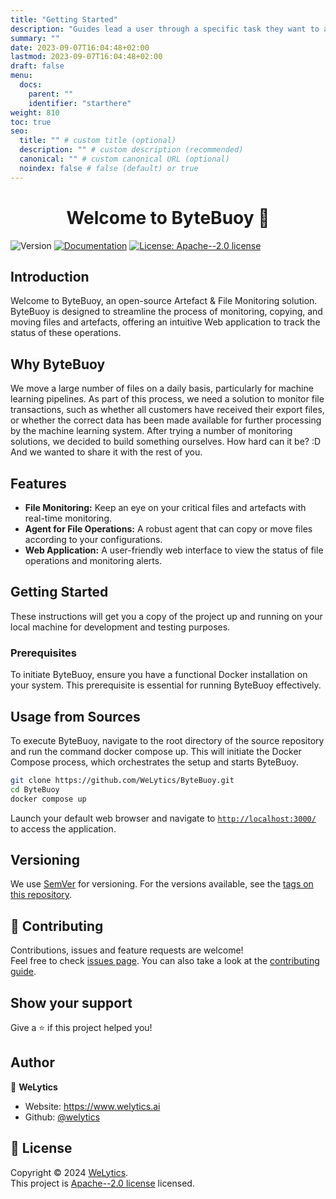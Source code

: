 ```yaml
---
title: "Getting Started"
description: "Guides lead a user through a specific task they want to accomplish, often with a sequence of steps."
summary: ""
date: 2023-09-07T16:04:48+02:00
lastmod: 2023-09-07T16:04:48+02:00
draft: false
menu:
  docs:
    parent: ""
    identifier: "starthere"
weight: 810
toc: true
seo:
  title: "" # custom title (optional)
  description: "" # custom description (recommended)
  canonical: "" # custom canonical URL (optional)
  noindex: false # false (default) or true
---
```


<h1 align="center">Welcome to ByteBuoy 👋</h1>
<p>
  <img alt="Version" src="https://img.shields.io/badge/version-0.0.1-blue.svg?cacheSeconds=2592000" />
  <a href="https://welytics.github.io/ByteBuoy/" target="_blank"><img alt="Documentation" src="https://img.shields.io/badge/documentation-yes-brightgreen.svg" /></a>
  <a href="https://github.com/WeLytics/ByteBuoy/blob/main/LICENSE" target="_blank"><img alt="License: Apache--2.0 license" src="https://img.shields.io/badge/License-Apache--2.0 license-green.svg" /></a>
</p>


## Introduction
Welcome to ByteBuoy, an open-source Artefact & File Monitoring solution. ByteBuoy is designed to streamline the process of monitoring, copying, and moving files and artefacts, offering an intuitive Web application to track the status of these operations. 

## Why ByteBuoy
We move a large number of files on a daily basis, particularly for machine learning pipelines. As part of this process, we need a solution to monitor file transactions, such as whether all customers have received their export files, or whether the correct data has been made available for further processing by the machine learning system. After trying a number of monitoring solutions, we decided to build something ourselves. How hard can it be? :D And we wanted to share it with the rest of you. 


## Features
- **File Monitoring:** Keep an eye on your critical files and artefacts with real-time monitoring.
- **Agent for File Operations:** A robust agent that can copy or move files according to your configurations.
- **Web Application:** A user-friendly web interface to view the status of file operations and monitoring alerts.


## Getting Started
These instructions will get you a copy of the project up and running on your local machine for development and testing purposes.

### Prerequisites

To initiate ByteBuoy, ensure you have a functional Docker installation on your system. This prerequisite is essential for running ByteBuoy effectively.


## Usage from Sources

To execute ByteBuoy, navigate to the root directory of the source repository and run the command docker compose up. This will initiate the Docker Compose process, which orchestrates the setup and starts ByteBuoy.

```sh
git clone https://github.com/WeLytics/ByteBuoy.git
cd ByteBuoy
docker compose up
```

Launch your default web browser and navigate to [`http://localhost:3000/`](http://localhost:3000/) to access the application.

## Versioning
We use [SemVer](http://semver.org/) for versioning. For the versions available, see the [tags on this repository](https://github.com/welytics/bytebuoy/tags).


## 🤝 Contributing

Contributions, issues and feature requests are welcome!<br />Feel free to check [issues page](https://github.com/WeLytics/ByteBuoy/issues). You can also take a look at the [contributing guide](https://github.com/WeLytics/ByteBuoy/blob/main/CONTRIBUTING.md).

## Show your support

Give a ⭐️ if this project helped you!

## Author

👤 **WeLytics**

* Website: https://www.welytics.ai
* Github: [@welytics](https://github.com/welytics)

## 📝 License

Copyright © 2024 [WeLytics](https://github.com/welytics).<br />
This project is [Apache--2.0 license](https://github.com/WeLytics/ByteBuoy/blob/main/LICENSE) licensed.

